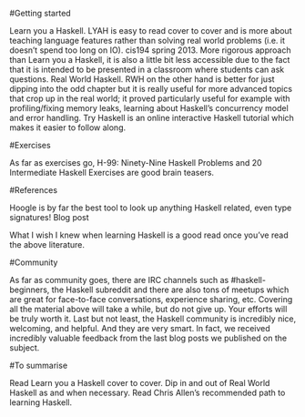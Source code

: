 #Getting started

Learn you a Haskell. LYAH is easy to read cover to cover and is more about teaching language features rather than solving real world problems (i.e. it doesn’t spend too long on IO).
cis194 spring 2013. More rigorous approach than Learn you a Haskell, it is also a little bit less accessible due to the fact that it is intended to be presented in a classroom where students can ask questions.
Real World Haskell. RWH on the other hand is better for just dipping into the odd chapter but it is really useful for more advanced topics that crop up in the real world; it proved particularly useful for example with profiling/fixing memory leaks, learning about Haskell’s concurrency model and error handling.
Try Haskell is an online interactive Haskell tutorial which makes it easier to follow along.

#Exercises

As far as exercises go, H-99: Ninety-Nine Haskell Problems and 20 Intermediate Haskell Exercises are good brain teasers.

#References

Hoogle is by far the best tool to look up anything Haskell related, even type signatures!
Blog post

What I wish I knew when learning Haskell is a good read once you’ve read the above literature.

#Community

As far as community goes, there are IRC channels such as #haskell-beginners, the Haskell subreddit and there are also tons of meetups which are great for face-to-face conversations, experience sharing, etc.
Covering all the material above will take a while, but do not give up. Your efforts will be truly worth it. Last but not least, the Haskell community is incredibly nice, welcoming, and helpful. And they are very smart. In fact, we received incredibly valuable feedback from the last blog posts we published on the subject.

#To summarise

Read Learn you a Haskell cover to cover.
Dip in and out of Real World Haskell as and when necessary.
Read Chris Allen’s recommended path to learning Haskell.